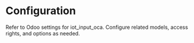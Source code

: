 # Configuration

Refer to Odoo settings for iot_input_oca. Configure related models, access rights, and options as needed.
